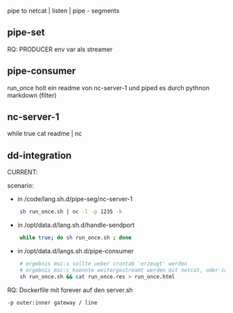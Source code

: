pipe to netcat | listen | pipe - segments



## pipe-set

RQ: PRODUCER env var als streamer


## pipe-consumer

run_once holt ein readme von nc-server-1 und piped es durch pythnon markdown (filter)

## nc-server-1

while true cat readme | nc

## dd-integration

CURRENT:

scenario: 

- in /code/lang.sh.d/pipe-seg/nc-server-1
``` sh
	sh run_once.sh | nc -l -p 1235 -k
``` 

- in /opt/data.d/lang.sh.d/handle-sendport
``` sh
	while true; do sh run_once.sh ; done
```

- in /opt/data.d/langs.sh.d/pipe-consumer
``` sh
	# ergebnis msc:s sollte ueber crontab 'erzeugt' werden
	# ergebnis msc:c koennte weitergestreamt werden mit netcat, oder curl.webhook (im cronjob)
	sh run_once.sh && cat run_once.res > run_once.html
```

RQ: Dockerfile mit forever auf den server.sh

	-p outer:inner gateway / line

##
